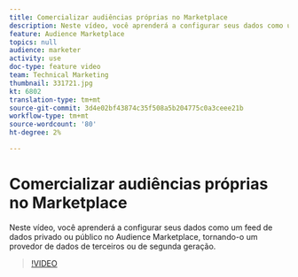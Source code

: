 ```yaml
---
title: Comercializar audiências próprias no Marketplace
description: Neste vídeo, você aprenderá a configurar seus dados como um feed de dados privado ou público no Audience Marketplace, tornando-o um provedor de dados de terceiros ou de segunda geração.
feature: Audience Marketplace
topics: null
audience: marketer
activity: use
doc-type: feature video
team: Technical Marketing
thumbnail: 331721.jpg
kt: 6802
translation-type: tm+mt
source-git-commit: 3d4e02bf43874c35f508a5b204775c0a3ceee21b
workflow-type: tm+mt
source-wordcount: '80'
ht-degree: 2%

---
```



# Comercializar audiências próprias no Marketplace

Neste vídeo, você aprenderá a configurar seus dados como um feed de dados privado ou público no Audience Marketplace, tornando-o um provedor de dados de terceiros ou de segunda geração.

>[!VIDEO](https://video.tv.adobe.com/v/331721/?quality=12&learn=on)
